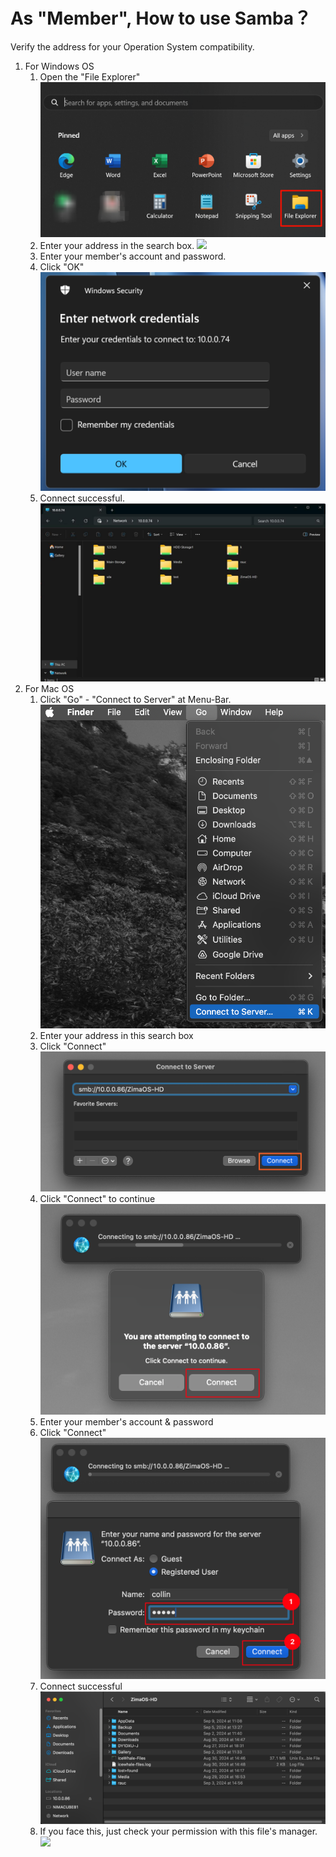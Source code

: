 # As "Member",  How to use Samba？

Verify the address for your Operation System compatibility.

1. For Windows OS
   1. Open the "File Explorer"
      ![](/images/Use-Sambaviacomputer/open_file_explorer.png)
   2. Enter your address in the search box.
      ![](/DATA/ZimaDocs/source/images/Use-Sambaviacomputer/input_add.png)
   3. Enter your member's account and password.
   4. Click "OK"
      ![](/images/Use-Sambaviacomputer/win-network-box.png)
   5. Connect successful.
      ![](/images/Use-Sambaviacomputer/win-files-list.png)
2. For Mac OS
   1. Click "Go" - "Connect to Server" at Menu-Bar.
      ![](/images/Use-Sambaviacomputer/mac-connect.png)
   2. Enter your address in this search box
   3. Click "Connect"
      ![](/images/Use-Sambaviacomputer/mac-smb-connect.png)
   4. Click "Connect" to continue
      ![](/images/Use-Sambaviacomputer/mac-click-connect.png)
   5. Enter your member's account & password
   6. Click "Connect"
      ![](/images/Use-Sambaviacomputer/mac-input.png)
   7. Connect successful
      ![](/images/Use-Sambaviacomputer/mac-success.png)
   8. If you face this, just check your permission with this file's manager.
      ![](/DATA/ZimaDocs/source/images/Use-Sambaviacomputer/mac-error.png)
